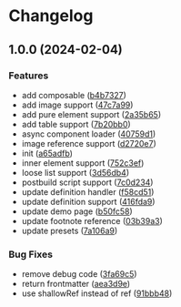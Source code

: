 # Changelog

## 1.0.0 (2024-02-04)


### Features

* add composable ([b4b7327](https://github.com/daidr/vue-mark/commit/b4b73277e017e34233a2f535a8d52dabef301759))
* add image support ([47c7a99](https://github.com/daidr/vue-mark/commit/47c7a992555b4a092233234f056faceff1d22c37))
* add pure element support ([2a35b65](https://github.com/daidr/vue-mark/commit/2a35b6541303d9192660949f4fa81dfefd914d78))
* add table support ([7b20bb0](https://github.com/daidr/vue-mark/commit/7b20bb0d8194caa0535559d50e86d1a348d86092))
* async component loader ([40759d1](https://github.com/daidr/vue-mark/commit/40759d13d0791d2297499c59cf45cc6ed4061163))
* image reference support ([d2720e7](https://github.com/daidr/vue-mark/commit/d2720e70d64bceef0edc79277bd7ca64f42cc880))
* init ([a65adfb](https://github.com/daidr/vue-mark/commit/a65adfbae1ebff711a4c18e525bdac6cb5e8c235))
* inner element support ([752c3ef](https://github.com/daidr/vue-mark/commit/752c3ef883c6cc2814442d5aa1cf8c1db729d3ca))
* loose list support ([3d56db4](https://github.com/daidr/vue-mark/commit/3d56db40f2a6905cc197dae0c83f80653abd8f9c))
* postbuild script support ([7c0d234](https://github.com/daidr/vue-mark/commit/7c0d2346f1ce272623a81b191614d6eb839d131b))
* update definition handler ([f58cd51](https://github.com/daidr/vue-mark/commit/f58cd51cbc9931746119ccf27efe880701215937))
* update definition support ([416fda9](https://github.com/daidr/vue-mark/commit/416fda98391ca06477a89a1890c4e65538cc1144))
* update demo page ([b50fc58](https://github.com/daidr/vue-mark/commit/b50fc58c63ee8e87700166576568073cd93172ac))
* update footnote reference ([03b39a3](https://github.com/daidr/vue-mark/commit/03b39a3924899d5f42370eea265ea531d1326898))
* update presets ([7a106a9](https://github.com/daidr/vue-mark/commit/7a106a9abad8de58ebc6b3364f9a86a02e798e74))


### Bug Fixes

* remove debug code ([3fa69c5](https://github.com/daidr/vue-mark/commit/3fa69c58f1fb875c935c74bc0188b7aa6be4198f))
* return frontmatter ([aea3d9e](https://github.com/daidr/vue-mark/commit/aea3d9e7213b5fc024e8082276ed2bf3bc535ba9))
* use shallowRef instead of ref ([91bbb48](https://github.com/daidr/vue-mark/commit/91bbb4822412fa683fd4d1c66cde21b88c0066c5))
